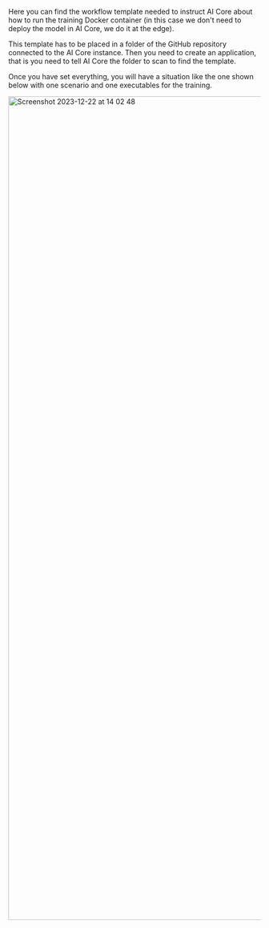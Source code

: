 Here you can find the workflow template needed to instruct AI Core about how to run the training Docker container (in this case we don't need to deploy the model in AI Core, we do it at the edge).

This template has to be placed in a folder of the GitHub repository connected to the AI Core instance. Then you need to create an application, that is you need to tell AI Core the folder to scan to find the template.

Once you have set everything, you will have a situation like the one shown below with one scenario and one executables for the training.

<img width="1646" alt="Screenshot 2023-12-22 at 14 02 48" src="https://github.com/SAP-samples/btp-industry-use-cases/assets/1317854/25643923-dd5e-4fd7-b7c9-d3991d52c0d2">
